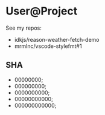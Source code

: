 # User@Project

See my repos:

- idkjs/reason-weather-fetch-demo
- mrmlnc/vscode-stylefmt#1

## SHA

- 00000000;
- 000000000;
- 0000000000;
- 00000000000;
- 000000000000;

